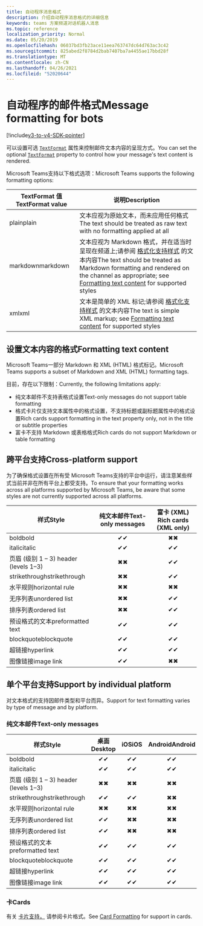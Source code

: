 ```yaml
---
title: 自动程序消息格式
description: 介绍自动程序消息格式的详细信息
keywords: teams 方案频道对话机器人消息
ms.topic: reference
localization_priority: Normal
ms.date: 05/20/2019
ms.openlocfilehash: 06037bd3fb23ace11eea763747dc64d763ac3c42
ms.sourcegitcommit: 825abed2f8784d2bab7407ba7a4455ae17bbd28f
ms.translationtype: MT
ms.contentlocale: zh-CN
ms.lasthandoff: 04/26/2021
ms.locfileid: "52020644"
---
```

# <a name="message-formatting-for-bots"></a><span data-ttu-id="53047-104">自动程序的邮件格式</span><span class="sxs-lookup"><span data-stu-id="53047-104">Message formatting for bots</span></span>

[!include[v3-to-v4-SDK-pointer](~/includes/v3-to-v4-pointer-bots.md)]

<span data-ttu-id="53047-105">可以设置可选 [`TextFormat`](/bot-framework/dotnet/bot-builder-dotnet-create-messages#customizing-a-message) 属性来控制邮件文本内容的呈现方式。</span><span class="sxs-lookup"><span data-stu-id="53047-105">You can set the optional [`TextFormat`](/bot-framework/dotnet/bot-builder-dotnet-create-messages#customizing-a-message) property to control how your message's text content is rendered.</span></span>

<span data-ttu-id="53047-106">Microsoft Teams支持以下格式选项：</span><span class="sxs-lookup"><span data-stu-id="53047-106">Microsoft Teams supports the following formatting options:</span></span>

| <span data-ttu-id="53047-107">TextFormat 值</span><span class="sxs-lookup"><span data-stu-id="53047-107">TextFormat value</span></span> | <span data-ttu-id="53047-108">说明</span><span class="sxs-lookup"><span data-stu-id="53047-108">Description</span></span> |
| --- | --- |
| <span data-ttu-id="53047-109">plain</span><span class="sxs-lookup"><span data-stu-id="53047-109">plain</span></span> | <span data-ttu-id="53047-110">文本应视为原始文本，而未应用任何格式</span><span class="sxs-lookup"><span data-stu-id="53047-110">The text should be treated as raw text with no formatting applied at all</span></span> |
| <span data-ttu-id="53047-111">markdown</span><span class="sxs-lookup"><span data-stu-id="53047-111">markdown</span></span> | <span data-ttu-id="53047-112">文本应视为 Markdown 格式，并在适当时呈现在频道上;请参阅 [格式化支持样式](#formatting-text-content) 的文本内容</span><span class="sxs-lookup"><span data-stu-id="53047-112">The text should be treated as Markdown formatting and rendered on the channel as appropriate; see [Formatting text content](#formatting-text-content) for supported styles</span></span> |
| <span data-ttu-id="53047-113">xml</span><span class="sxs-lookup"><span data-stu-id="53047-113">xml</span></span> | <span data-ttu-id="53047-114">文本是简单的 XML 标记;请参阅 [格式化支持样式](#formatting-text-content) 的文本内容</span><span class="sxs-lookup"><span data-stu-id="53047-114">The text is simple XML markup; see [Formatting text content](#formatting-text-content) for supported styles</span></span> |

## <a name="formatting-text-content"></a><span data-ttu-id="53047-115">设置文本内容的格式</span><span class="sxs-lookup"><span data-stu-id="53047-115">Formatting text content</span></span>

<span data-ttu-id="53047-116">Microsoft Teams一部分 Markdown 和 XML (HTML) 格式标记。</span><span class="sxs-lookup"><span data-stu-id="53047-116">Microsoft Teams supports a subset of Markdown and XML (HTML) formatting tags.</span></span>

<span data-ttu-id="53047-117">目前，存在以下限制：</span><span class="sxs-lookup"><span data-stu-id="53047-117">Currently, the following limitations apply:</span></span>

* <span data-ttu-id="53047-118">纯文本邮件不支持表格式设置</span><span class="sxs-lookup"><span data-stu-id="53047-118">Text-only messages do not support table formatting</span></span>
* <span data-ttu-id="53047-119">格式卡片仅支持文本属性中的格式设置，不支持标题或副标题属性中的格式设置</span><span class="sxs-lookup"><span data-stu-id="53047-119">Rich cards support formatting in the text property only, not in the title or subtitle properties</span></span>
* <span data-ttu-id="53047-120">富卡不支持 Markdown 或表格格式</span><span class="sxs-lookup"><span data-stu-id="53047-120">Rich cards do not support Markdown or table formatting</span></span>

## <a name="cross-platform-support"></a><span data-ttu-id="53047-121">跨平台支持</span><span class="sxs-lookup"><span data-stu-id="53047-121">Cross-platform support</span></span>

<span data-ttu-id="53047-122">为了确保格式设置在所有受 Microsoft Teams支持的平台中运行，请注意某些样式当前并非在所有平台上都受支持。</span><span class="sxs-lookup"><span data-stu-id="53047-122">To ensure that your formatting works across all platforms supported by Microsoft Teams, be aware that some styles are not currently supported across all platforms.</span></span>

| <span data-ttu-id="53047-123">样式</span><span class="sxs-lookup"><span data-stu-id="53047-123">Style</span></span>                     | <span data-ttu-id="53047-124">纯文本邮件</span><span class="sxs-lookup"><span data-stu-id="53047-124">Text-only messages</span></span> | <span data-ttu-id="53047-125">富卡 (XML) </span><span class="sxs-lookup"><span data-stu-id="53047-125">Rich cards (XML only)</span></span> |
| ---                       | :---: | :---: |
| <span data-ttu-id="53047-126">bold</span><span class="sxs-lookup"><span data-stu-id="53047-126">bold</span></span>                      | <span data-ttu-id="53047-127">✔</span><span class="sxs-lookup"><span data-stu-id="53047-127">✔</span></span> | <span data-ttu-id="53047-128">✖</span><span class="sxs-lookup"><span data-stu-id="53047-128">✖</span></span> |
| <span data-ttu-id="53047-129">italic</span><span class="sxs-lookup"><span data-stu-id="53047-129">italic</span></span>                    | <span data-ttu-id="53047-130">✔</span><span class="sxs-lookup"><span data-stu-id="53047-130">✔</span></span> | <span data-ttu-id="53047-131">✔</span><span class="sxs-lookup"><span data-stu-id="53047-131">✔</span></span> |
| <span data-ttu-id="53047-132">页眉 (级别 1 &ndash; 3) </span><span class="sxs-lookup"><span data-stu-id="53047-132">header (levels 1&ndash;3)</span></span> | <span data-ttu-id="53047-133">✖</span><span class="sxs-lookup"><span data-stu-id="53047-133">✖</span></span> | <span data-ttu-id="53047-134">✔</span><span class="sxs-lookup"><span data-stu-id="53047-134">✔</span></span> |
| <span data-ttu-id="53047-135">strikethrough</span><span class="sxs-lookup"><span data-stu-id="53047-135">strikethrough</span></span>             | <span data-ttu-id="53047-136">✖</span><span class="sxs-lookup"><span data-stu-id="53047-136">✖</span></span> | <span data-ttu-id="53047-137">✔</span><span class="sxs-lookup"><span data-stu-id="53047-137">✔</span></span> |
| <span data-ttu-id="53047-138">水平规则</span><span class="sxs-lookup"><span data-stu-id="53047-138">horizontal rule</span></span>           | <span data-ttu-id="53047-139">✖</span><span class="sxs-lookup"><span data-stu-id="53047-139">✖</span></span> | <span data-ttu-id="53047-140">✖</span><span class="sxs-lookup"><span data-stu-id="53047-140">✖</span></span> |
| <span data-ttu-id="53047-141">无序列表</span><span class="sxs-lookup"><span data-stu-id="53047-141">unordered list</span></span>            | <span data-ttu-id="53047-142">✖</span><span class="sxs-lookup"><span data-stu-id="53047-142">✖</span></span> | <span data-ttu-id="53047-143">✔</span><span class="sxs-lookup"><span data-stu-id="53047-143">✔</span></span> |
| <span data-ttu-id="53047-144">排序列表</span><span class="sxs-lookup"><span data-stu-id="53047-144">ordered list</span></span>              | <span data-ttu-id="53047-145">✖</span><span class="sxs-lookup"><span data-stu-id="53047-145">✖</span></span> | <span data-ttu-id="53047-146">✔</span><span class="sxs-lookup"><span data-stu-id="53047-146">✔</span></span> |
| <span data-ttu-id="53047-147">预设格式的文本</span><span class="sxs-lookup"><span data-stu-id="53047-147">preformatted text</span></span>         | <span data-ttu-id="53047-148">✔</span><span class="sxs-lookup"><span data-stu-id="53047-148">✔</span></span> | <span data-ttu-id="53047-149">✔</span><span class="sxs-lookup"><span data-stu-id="53047-149">✔</span></span> |
| <span data-ttu-id="53047-150">blockquote</span><span class="sxs-lookup"><span data-stu-id="53047-150">blockquote</span></span>                | <span data-ttu-id="53047-151">✔</span><span class="sxs-lookup"><span data-stu-id="53047-151">✔</span></span> | <span data-ttu-id="53047-152">✔</span><span class="sxs-lookup"><span data-stu-id="53047-152">✔</span></span> |
| <span data-ttu-id="53047-153">超链接</span><span class="sxs-lookup"><span data-stu-id="53047-153">hyperlink</span></span>                 | <span data-ttu-id="53047-154">✔</span><span class="sxs-lookup"><span data-stu-id="53047-154">✔</span></span> | <span data-ttu-id="53047-155">✔</span><span class="sxs-lookup"><span data-stu-id="53047-155">✔</span></span> |
| <span data-ttu-id="53047-156">图像链接</span><span class="sxs-lookup"><span data-stu-id="53047-156">image link</span></span>                | <span data-ttu-id="53047-157">✔</span><span class="sxs-lookup"><span data-stu-id="53047-157">✔</span></span> | <span data-ttu-id="53047-158">✖</span><span class="sxs-lookup"><span data-stu-id="53047-158">✖</span></span> |

## <a name="support-by-individual-platform"></a><span data-ttu-id="53047-159">单个平台支持</span><span class="sxs-lookup"><span data-stu-id="53047-159">Support by individual platform</span></span>

<span data-ttu-id="53047-160">对文本格式的支持因邮件类型和平台而异。</span><span class="sxs-lookup"><span data-stu-id="53047-160">Support for text formatting varies by type of message and by platform.</span></span>

### <a name="text-only-messages"></a><span data-ttu-id="53047-161">纯文本邮件</span><span class="sxs-lookup"><span data-stu-id="53047-161">Text-only messages</span></span>

| <span data-ttu-id="53047-162">样式</span><span class="sxs-lookup"><span data-stu-id="53047-162">Style</span></span>                     | <span data-ttu-id="53047-163">桌面</span><span class="sxs-lookup"><span data-stu-id="53047-163">Desktop</span></span> | <span data-ttu-id="53047-164">iOS</span><span class="sxs-lookup"><span data-stu-id="53047-164">iOS</span></span> | <span data-ttu-id="53047-165">Android</span><span class="sxs-lookup"><span data-stu-id="53047-165">Android</span></span> |
| ---                       | :---: | :---: | :---: |
| <span data-ttu-id="53047-166">bold</span><span class="sxs-lookup"><span data-stu-id="53047-166">bold</span></span>                      | <span data-ttu-id="53047-167">✔</span><span class="sxs-lookup"><span data-stu-id="53047-167">✔</span></span> | <span data-ttu-id="53047-168">✔</span><span class="sxs-lookup"><span data-stu-id="53047-168">✔</span></span> | <span data-ttu-id="53047-169">✔</span><span class="sxs-lookup"><span data-stu-id="53047-169">✔</span></span> |
| <span data-ttu-id="53047-170">italic</span><span class="sxs-lookup"><span data-stu-id="53047-170">italic</span></span>                    | <span data-ttu-id="53047-171">✔</span><span class="sxs-lookup"><span data-stu-id="53047-171">✔</span></span> | <span data-ttu-id="53047-172">✔</span><span class="sxs-lookup"><span data-stu-id="53047-172">✔</span></span> | <span data-ttu-id="53047-173">✔</span><span class="sxs-lookup"><span data-stu-id="53047-173">✔</span></span> |
| <span data-ttu-id="53047-174">页眉 (级别 1 &ndash; 3) </span><span class="sxs-lookup"><span data-stu-id="53047-174">header (levels 1&ndash;3)</span></span> | <span data-ttu-id="53047-175">✖</span><span class="sxs-lookup"><span data-stu-id="53047-175">✖</span></span> | <span data-ttu-id="53047-176">✖</span><span class="sxs-lookup"><span data-stu-id="53047-176">✖</span></span> | <span data-ttu-id="53047-177">✖</span><span class="sxs-lookup"><span data-stu-id="53047-177">✖</span></span> |
| <span data-ttu-id="53047-178">strikethrough</span><span class="sxs-lookup"><span data-stu-id="53047-178">strikethrough</span></span>             | <span data-ttu-id="53047-179">✔</span><span class="sxs-lookup"><span data-stu-id="53047-179">✔</span></span> | <span data-ttu-id="53047-180">✔</span><span class="sxs-lookup"><span data-stu-id="53047-180">✔</span></span> | <span data-ttu-id="53047-181">✖</span><span class="sxs-lookup"><span data-stu-id="53047-181">✖</span></span> |
| <span data-ttu-id="53047-182">水平规则</span><span class="sxs-lookup"><span data-stu-id="53047-182">horizontal rule</span></span>           | <span data-ttu-id="53047-183">✖</span><span class="sxs-lookup"><span data-stu-id="53047-183">✖</span></span> | <span data-ttu-id="53047-184">✖</span><span class="sxs-lookup"><span data-stu-id="53047-184">✖</span></span> | <span data-ttu-id="53047-185">✖</span><span class="sxs-lookup"><span data-stu-id="53047-185">✖</span></span> |
| <span data-ttu-id="53047-186">无序列表</span><span class="sxs-lookup"><span data-stu-id="53047-186">unordered list</span></span>            | <span data-ttu-id="53047-187">✔</span><span class="sxs-lookup"><span data-stu-id="53047-187">✔</span></span> | <span data-ttu-id="53047-188">✖</span><span class="sxs-lookup"><span data-stu-id="53047-188">✖</span></span> | <span data-ttu-id="53047-189">✖</span><span class="sxs-lookup"><span data-stu-id="53047-189">✖</span></span> |
| <span data-ttu-id="53047-190">排序列表</span><span class="sxs-lookup"><span data-stu-id="53047-190">ordered list</span></span>              | <span data-ttu-id="53047-191">✔</span><span class="sxs-lookup"><span data-stu-id="53047-191">✔</span></span> | <span data-ttu-id="53047-192">✖</span><span class="sxs-lookup"><span data-stu-id="53047-192">✖</span></span> | <span data-ttu-id="53047-193">✖</span><span class="sxs-lookup"><span data-stu-id="53047-193">✖</span></span> |
| <span data-ttu-id="53047-194">预设格式的文本</span><span class="sxs-lookup"><span data-stu-id="53047-194">preformatted text</span></span>         | <span data-ttu-id="53047-195">✔</span><span class="sxs-lookup"><span data-stu-id="53047-195">✔</span></span> | <span data-ttu-id="53047-196">✔</span><span class="sxs-lookup"><span data-stu-id="53047-196">✔</span></span> | <span data-ttu-id="53047-197">✔</span><span class="sxs-lookup"><span data-stu-id="53047-197">✔</span></span> |
| <span data-ttu-id="53047-198">blockquote</span><span class="sxs-lookup"><span data-stu-id="53047-198">blockquote</span></span>                | <span data-ttu-id="53047-199">✔</span><span class="sxs-lookup"><span data-stu-id="53047-199">✔</span></span> | <span data-ttu-id="53047-200">✔</span><span class="sxs-lookup"><span data-stu-id="53047-200">✔</span></span> | <span data-ttu-id="53047-201">✔</span><span class="sxs-lookup"><span data-stu-id="53047-201">✔</span></span> |
| <span data-ttu-id="53047-202">超链接</span><span class="sxs-lookup"><span data-stu-id="53047-202">hyperlink</span></span>                 | <span data-ttu-id="53047-203">✔</span><span class="sxs-lookup"><span data-stu-id="53047-203">✔</span></span> | <span data-ttu-id="53047-204">✔</span><span class="sxs-lookup"><span data-stu-id="53047-204">✔</span></span> | <span data-ttu-id="53047-205">✔</span><span class="sxs-lookup"><span data-stu-id="53047-205">✔</span></span> |
| <span data-ttu-id="53047-206">图像链接</span><span class="sxs-lookup"><span data-stu-id="53047-206">image link</span></span>                | <span data-ttu-id="53047-207">✔</span><span class="sxs-lookup"><span data-stu-id="53047-207">✔</span></span> | <span data-ttu-id="53047-208">✔</span><span class="sxs-lookup"><span data-stu-id="53047-208">✔</span></span> | <span data-ttu-id="53047-209">✔</span><span class="sxs-lookup"><span data-stu-id="53047-209">✔</span></span> |

### <a name="cards"></a><span data-ttu-id="53047-210">卡</span><span class="sxs-lookup"><span data-stu-id="53047-210">Cards</span></span>

<span data-ttu-id="53047-211">有关 [卡片支持，](~/task-modules-and-cards/cards/cards-format.md) 请参阅卡片格式。</span><span class="sxs-lookup"><span data-stu-id="53047-211">See [Card Formatting](~/task-modules-and-cards/cards/cards-format.md) for support in cards.</span></span>
